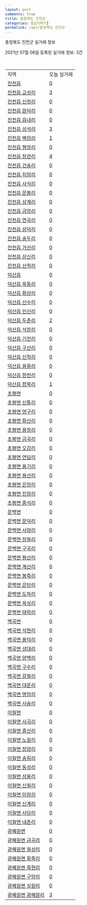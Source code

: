 ```yaml
---
layout: post
comments: true
title: 충청북도 진천군
categories: [실거래가]
permalink: /apt/충청북도 진천군
---
```


충청북도 진천군 실거래 정보

2021년 07월 08일 등록된 실거래 정보: 3건

<script type="text/javascript">
  google.charts.load('current', {'packages':['corechart']});
  google.charts.setOnLoadCallback(drawChart);

  function drawChart() {
    var data = google.visualization.arrayToDataTable([['거래일', '매매', '전월세', '전매'], ['20-07', 70, 264, 0], ['20-08', 64, 267, 0], ['20-09', 81, 368, 0], ['20-10', 63, 316, 0], ['20-11', 86, 211, 0], ['20-12', 104, 150, 2], ['21-01', 123, 155, 5], ['21-02', 87, 207, 47], ['21-03', 107, 151, 26], ['21-04', 74, 117, 101], ['21-05', 84, 94, 119], ['21-06', 65, 83, 81], ['21-07', 6, 15, 4]]);

    var options = {
      title: '최근 유형별 거래량 추이',
      legend: { position: 'bottom' }
    };

    var chart = new google.visualization.LineChart(document.getElementById('columnchart_material'));
    chart.draw(data, (options));
  }
</script>

<div id="columnchart_material" style="width: 95%; margin-left: -35px"></div>
<br>
<table class="sortable">
  <tr>
    <td>지역</td>
    <td>오늘 실거래</td>
  </tr>

  
  <tr class="item">
    <td><a href="충청북도 진천군 진천읍">진천읍</a></td>
    <td><a href="충청북도 진천군 진천읍">0</a></td>
  </tr>
    

  <tr class="item">
    <td><a href="충청북도 진천군 진천읍 교성리">진천읍 교성리</a></td>
    <td><a href="충청북도 진천군 진천읍 교성리">3</a></td>
  </tr>
    

  <tr class="item">
    <td><a href="충청북도 진천군 진천읍 신정리">진천읍 신정리</a></td>
    <td><a href="충청북도 진천군 진천읍 신정리">0</a></td>
  </tr>
    

  <tr class="item">
    <td><a href="충청북도 진천군 진천읍 원덕리">진천읍 원덕리</a></td>
    <td><a href="충청북도 진천군 진천읍 원덕리">0</a></td>
  </tr>
    

  <tr class="item">
    <td><a href="충청북도 진천군 진천읍 읍내리">진천읍 읍내리</a></td>
    <td><a href="충청북도 진천군 진천읍 읍내리">0</a></td>
  </tr>
    

  <tr class="item">
    <td><a href="충청북도 진천군 진천읍 성석리">진천읍 성석리</a></td>
    <td><a href="충청북도 진천군 진천읍 성석리">3</a></td>
  </tr>
    

  <tr class="item">
    <td><a href="충청북도 진천군 진천읍 벽암리">진천읍 벽암리</a></td>
    <td><a href="충청북도 진천군 진천읍 벽암리">1</a></td>
  </tr>
    

  <tr class="item">
    <td><a href="충청북도 진천군 진천읍 행정리">진천읍 행정리</a></td>
    <td><a href="충청북도 진천군 진천읍 행정리">0</a></td>
  </tr>
    

  <tr class="item">
    <td><a href="충청북도 진천군 진천읍 장관리">진천읍 장관리</a></td>
    <td><a href="충청북도 진천군 진천읍 장관리">4</a></td>
  </tr>
    

  <tr class="item">
    <td><a href="충청북도 진천군 진천읍 건송리">진천읍 건송리</a></td>
    <td><a href="충청북도 진천군 진천읍 건송리">0</a></td>
  </tr>
    

  <tr class="item">
    <td><a href="충청북도 진천군 진천읍 지암리">진천읍 지암리</a></td>
    <td><a href="충청북도 진천군 진천읍 지암리">0</a></td>
  </tr>
    

  <tr class="item">
    <td><a href="충청북도 진천군 진천읍 사석리">진천읍 사석리</a></td>
    <td><a href="충청북도 진천군 진천읍 사석리">0</a></td>
  </tr>
    

  <tr class="item">
    <td><a href="충청북도 진천군 진천읍 문봉리">진천읍 문봉리</a></td>
    <td><a href="충청북도 진천군 진천읍 문봉리">0</a></td>
  </tr>
    

  <tr class="item">
    <td><a href="충청북도 진천군 진천읍 상계리">진천읍 상계리</a></td>
    <td><a href="충청북도 진천군 진천읍 상계리">0</a></td>
  </tr>
    

  <tr class="item">
    <td><a href="충청북도 진천군 진천읍 금암리">진천읍 금암리</a></td>
    <td><a href="충청북도 진천군 진천읍 금암리">0</a></td>
  </tr>
    

  <tr class="item">
    <td><a href="충청북도 진천군 진천읍 연곡리">진천읍 연곡리</a></td>
    <td><a href="충청북도 진천군 진천읍 연곡리">0</a></td>
  </tr>
    

  <tr class="item">
    <td><a href="충청북도 진천군 진천읍 삼덕리">진천읍 삼덕리</a></td>
    <td><a href="충청북도 진천군 진천읍 삼덕리">0</a></td>
  </tr>
    

  <tr class="item">
    <td><a href="충청북도 진천군 진천읍 송두리">진천읍 송두리</a></td>
    <td><a href="충청북도 진천군 진천읍 송두리">0</a></td>
  </tr>
    

  <tr class="item">
    <td><a href="충청북도 진천군 진천읍 가산리">진천읍 가산리</a></td>
    <td><a href="충청북도 진천군 진천읍 가산리">0</a></td>
  </tr>
    

  <tr class="item">
    <td><a href="충청북도 진천군 진천읍 상신리">진천읍 상신리</a></td>
    <td><a href="충청북도 진천군 진천읍 상신리">0</a></td>
  </tr>
    

  <tr class="item">
    <td><a href="충청북도 진천군 진천읍 산척리">진천읍 산척리</a></td>
    <td><a href="충청북도 진천군 진천읍 산척리">0</a></td>
  </tr>
    

  <tr class="item">
    <td><a href="충청북도 진천군 덕산읍">덕산읍</a></td>
    <td><a href="충청북도 진천군 덕산읍">0</a></td>
  </tr>
    

  <tr class="item">
    <td><a href="충청북도 진천군 덕산읍 옥동리">덕산읍 옥동리</a></td>
    <td><a href="충청북도 진천군 덕산읍 옥동리">0</a></td>
  </tr>
    

  <tr class="item">
    <td><a href="충청북도 진천군 덕산읍 화상리">덕산읍 화상리</a></td>
    <td><a href="충청북도 진천군 덕산읍 화상리">0</a></td>
  </tr>
    

  <tr class="item">
    <td><a href="충청북도 진천군 덕산읍 산수리">덕산읍 산수리</a></td>
    <td><a href="충청북도 진천군 덕산읍 산수리">0</a></td>
  </tr>
    

  <tr class="item">
    <td><a href="충청북도 진천군 덕산읍 인산리">덕산읍 인산리</a></td>
    <td><a href="충청북도 진천군 덕산읍 인산리">0</a></td>
  </tr>
    

  <tr class="item">
    <td><a href="충청북도 진천군 덕산읍 두촌리">덕산읍 두촌리</a></td>
    <td><a href="충청북도 진천군 덕산읍 두촌리">2</a></td>
  </tr>
    

  <tr class="item">
    <td><a href="충청북도 진천군 덕산읍 석장리">덕산읍 석장리</a></td>
    <td><a href="충청북도 진천군 덕산읍 석장리">0</a></td>
  </tr>
    

  <tr class="item">
    <td><a href="충청북도 진천군 덕산읍 기전리">덕산읍 기전리</a></td>
    <td><a href="충청북도 진천군 덕산읍 기전리">0</a></td>
  </tr>
    

  <tr class="item">
    <td><a href="충청북도 진천군 덕산읍 구산리">덕산읍 구산리</a></td>
    <td><a href="충청북도 진천군 덕산읍 구산리">0</a></td>
  </tr>
    

  <tr class="item">
    <td><a href="충청북도 진천군 덕산읍 신척리">덕산읍 신척리</a></td>
    <td><a href="충청북도 진천군 덕산읍 신척리">0</a></td>
  </tr>
    

  <tr class="item">
    <td><a href="충청북도 진천군 덕산읍 용몽리">덕산읍 용몽리</a></td>
    <td><a href="충청북도 진천군 덕산읍 용몽리">0</a></td>
  </tr>
    

  <tr class="item">
    <td><a href="충청북도 진천군 덕산읍 한천리">덕산읍 한천리</a></td>
    <td><a href="충청북도 진천군 덕산읍 한천리">0</a></td>
  </tr>
    

  <tr class="item">
    <td><a href="충청북도 진천군 덕산읍 합목리">덕산읍 합목리</a></td>
    <td><a href="충청북도 진천군 덕산읍 합목리">1</a></td>
  </tr>
    

  <tr class="item">
    <td><a href="충청북도 진천군 초평면">초평면</a></td>
    <td><a href="충청북도 진천군 초평면">0</a></td>
  </tr>
    

  <tr class="item">
    <td><a href="충청북도 진천군 초평면 신통리">초평면 신통리</a></td>
    <td><a href="충청북도 진천군 초평면 신통리">0</a></td>
  </tr>
    

  <tr class="item">
    <td><a href="충청북도 진천군 초평면 영구리">초평면 영구리</a></td>
    <td><a href="충청북도 진천군 초평면 영구리">0</a></td>
  </tr>
    

  <tr class="item">
    <td><a href="충청북도 진천군 초평면 화산리">초평면 화산리</a></td>
    <td><a href="충청북도 진천군 초평면 화산리">0</a></td>
  </tr>
    

  <tr class="item">
    <td><a href="충청북도 진천군 초평면 용정리">초평면 용정리</a></td>
    <td><a href="충청북도 진천군 초평면 용정리">0</a></td>
  </tr>
    

  <tr class="item">
    <td><a href="충청북도 진천군 초평면 금곡리">초평면 금곡리</a></td>
    <td><a href="충청북도 진천군 초평면 금곡리">0</a></td>
  </tr>
    

  <tr class="item">
    <td><a href="충청북도 진천군 초평면 오갑리">초평면 오갑리</a></td>
    <td><a href="충청북도 진천군 초평면 오갑리">0</a></td>
  </tr>
    

  <tr class="item">
    <td><a href="충청북도 진천군 초평면 연담리">초평면 연담리</a></td>
    <td><a href="충청북도 진천군 초평면 연담리">0</a></td>
  </tr>
    

  <tr class="item">
    <td><a href="충청북도 진천군 초평면 용기리">초평면 용기리</a></td>
    <td><a href="충청북도 진천군 초평면 용기리">0</a></td>
  </tr>
    

  <tr class="item">
    <td><a href="충청북도 진천군 초평면 용산리">초평면 용산리</a></td>
    <td><a href="충청북도 진천군 초평면 용산리">0</a></td>
  </tr>
    

  <tr class="item">
    <td><a href="충청북도 진천군 초평면 은암리">초평면 은암리</a></td>
    <td><a href="충청북도 진천군 초평면 은암리">0</a></td>
  </tr>
    

  <tr class="item">
    <td><a href="충청북도 진천군 초평면 진암리">초평면 진암리</a></td>
    <td><a href="충청북도 진천군 초평면 진암리">0</a></td>
  </tr>
    

  <tr class="item">
    <td><a href="충청북도 진천군 초평면 중석리">초평면 중석리</a></td>
    <td><a href="충청북도 진천군 초평면 중석리">0</a></td>
  </tr>
    

  <tr class="item">
    <td><a href="충청북도 진천군 문백면">문백면</a></td>
    <td><a href="충청북도 진천군 문백면">0</a></td>
  </tr>
    

  <tr class="item">
    <td><a href="충청북도 진천군 문백면 문덕리">문백면 문덕리</a></td>
    <td><a href="충청북도 진천군 문백면 문덕리">0</a></td>
  </tr>
    

  <tr class="item">
    <td><a href="충청북도 진천군 문백면 사양리">문백면 사양리</a></td>
    <td><a href="충청북도 진천군 문백면 사양리">0</a></td>
  </tr>
    

  <tr class="item">
    <td><a href="충청북도 진천군 문백면 장월리">문백면 장월리</a></td>
    <td><a href="충청북도 진천군 문백면 장월리">0</a></td>
  </tr>
    

  <tr class="item">
    <td><a href="충청북도 진천군 문백면 구곡리">문백면 구곡리</a></td>
    <td><a href="충청북도 진천군 문백면 구곡리">0</a></td>
  </tr>
    

  <tr class="item">
    <td><a href="충청북도 진천군 문백면 평산리">문백면 평산리</a></td>
    <td><a href="충청북도 진천군 문백면 평산리">0</a></td>
  </tr>
    

  <tr class="item">
    <td><a href="충청북도 진천군 문백면 계산리">문백면 계산리</a></td>
    <td><a href="충청북도 진천군 문백면 계산리">0</a></td>
  </tr>
    

  <tr class="item">
    <td><a href="충청북도 진천군 문백면 봉죽리">문백면 봉죽리</a></td>
    <td><a href="충청북도 진천군 문백면 봉죽리">0</a></td>
  </tr>
    

  <tr class="item">
    <td><a href="충청북도 진천군 문백면 은탄리">문백면 은탄리</a></td>
    <td><a href="충청북도 진천군 문백면 은탄리">0</a></td>
  </tr>
    

  <tr class="item">
    <td><a href="충청북도 진천군 문백면 도하리">문백면 도하리</a></td>
    <td><a href="충청북도 진천군 문백면 도하리">0</a></td>
  </tr>
    

  <tr class="item">
    <td><a href="충청북도 진천군 문백면 옥성리">문백면 옥성리</a></td>
    <td><a href="충청북도 진천군 문백면 옥성리">0</a></td>
  </tr>
    

  <tr class="item">
    <td><a href="충청북도 진천군 문백면 태락리">문백면 태락리</a></td>
    <td><a href="충청북도 진천군 문백면 태락리">0</a></td>
  </tr>
    

  <tr class="item">
    <td><a href="충청북도 진천군 백곡면">백곡면</a></td>
    <td><a href="충청북도 진천군 백곡면">0</a></td>
  </tr>
    

  <tr class="item">
    <td><a href="충청북도 진천군 백곡면 석현리">백곡면 석현리</a></td>
    <td><a href="충청북도 진천군 백곡면 석현리">0</a></td>
  </tr>
    

  <tr class="item">
    <td><a href="충청북도 진천군 백곡면 용덕리">백곡면 용덕리</a></td>
    <td><a href="충청북도 진천군 백곡면 용덕리">0</a></td>
  </tr>
    

  <tr class="item">
    <td><a href="충청북도 진천군 백곡면 성대리">백곡면 성대리</a></td>
    <td><a href="충청북도 진천군 백곡면 성대리">0</a></td>
  </tr>
    

  <tr class="item">
    <td><a href="충청북도 진천군 백곡면 양백리">백곡면 양백리</a></td>
    <td><a href="충청북도 진천군 백곡면 양백리">0</a></td>
  </tr>
    

  <tr class="item">
    <td><a href="충청북도 진천군 백곡면 구수리">백곡면 구수리</a></td>
    <td><a href="충청북도 진천군 백곡면 구수리">0</a></td>
  </tr>
    

  <tr class="item">
    <td><a href="충청북도 진천군 백곡면 갈월리">백곡면 갈월리</a></td>
    <td><a href="충청북도 진천군 백곡면 갈월리">0</a></td>
  </tr>
    

  <tr class="item">
    <td><a href="충청북도 진천군 백곡면 대문리">백곡면 대문리</a></td>
    <td><a href="충청북도 진천군 백곡면 대문리">0</a></td>
  </tr>
    

  <tr class="item">
    <td><a href="충청북도 진천군 백곡면 명암리">백곡면 명암리</a></td>
    <td><a href="충청북도 진천군 백곡면 명암리">0</a></td>
  </tr>
    

  <tr class="item">
    <td><a href="충청북도 진천군 백곡면 사송리">백곡면 사송리</a></td>
    <td><a href="충청북도 진천군 백곡면 사송리">0</a></td>
  </tr>
    

  <tr class="item">
    <td><a href="충청북도 진천군 이월면">이월면</a></td>
    <td><a href="충청북도 진천군 이월면">0</a></td>
  </tr>
    

  <tr class="item">
    <td><a href="충청북도 진천군 이월면 사곡리">이월면 사곡리</a></td>
    <td><a href="충청북도 진천군 이월면 사곡리">0</a></td>
  </tr>
    

  <tr class="item">
    <td><a href="충청북도 진천군 이월면 중산리">이월면 중산리</a></td>
    <td><a href="충청북도 진천군 이월면 중산리">0</a></td>
  </tr>
    

  <tr class="item">
    <td><a href="충청북도 진천군 이월면 노원리">이월면 노원리</a></td>
    <td><a href="충청북도 진천군 이월면 노원리">0</a></td>
  </tr>
    

  <tr class="item">
    <td><a href="충청북도 진천군 이월면 장양리">이월면 장양리</a></td>
    <td><a href="충청북도 진천군 이월면 장양리">0</a></td>
  </tr>
    

  <tr class="item">
    <td><a href="충청북도 진천군 이월면 송림리">이월면 송림리</a></td>
    <td><a href="충청북도 진천군 이월면 송림리">0</a></td>
  </tr>
    

  <tr class="item">
    <td><a href="충청북도 진천군 이월면 동성리">이월면 동성리</a></td>
    <td><a href="충청북도 진천군 이월면 동성리">0</a></td>
  </tr>
    

  <tr class="item">
    <td><a href="충청북도 진천군 이월면 삼용리">이월면 삼용리</a></td>
    <td><a href="충청북도 진천군 이월면 삼용리">0</a></td>
  </tr>
    

  <tr class="item">
    <td><a href="충청북도 진천군 이월면 신월리">이월면 신월리</a></td>
    <td><a href="충청북도 진천군 이월면 신월리">0</a></td>
  </tr>
    

  <tr class="item">
    <td><a href="충청북도 진천군 이월면 미잠리">이월면 미잠리</a></td>
    <td><a href="충청북도 진천군 이월면 미잠리">0</a></td>
  </tr>
    

  <tr class="item">
    <td><a href="충청북도 진천군 이월면 신계리">이월면 신계리</a></td>
    <td><a href="충청북도 진천군 이월면 신계리">0</a></td>
  </tr>
    

  <tr class="item">
    <td><a href="충청북도 진천군 이월면 사당리">이월면 사당리</a></td>
    <td><a href="충청북도 진천군 이월면 사당리">0</a></td>
  </tr>
    

  <tr class="item">
    <td><a href="충청북도 진천군 이월면 내촌리">이월면 내촌리</a></td>
    <td><a href="충청북도 진천군 이월면 내촌리">0</a></td>
  </tr>
    

  <tr class="item">
    <td><a href="충청북도 진천군 광혜원면">광혜원면</a></td>
    <td><a href="충청북도 진천군 광혜원면">0</a></td>
  </tr>
    

  <tr class="item">
    <td><a href="충청북도 진천군 광혜원면 금곡리">광혜원면 금곡리</a></td>
    <td><a href="충청북도 진천군 광혜원면 금곡리">0</a></td>
  </tr>
    

  <tr class="item">
    <td><a href="충청북도 진천군 광혜원면 월성리">광혜원면 월성리</a></td>
    <td><a href="충청북도 진천군 광혜원면 월성리">0</a></td>
  </tr>
    

  <tr class="item">
    <td><a href="충청북도 진천군 광혜원면 회죽리">광혜원면 회죽리</a></td>
    <td><a href="충청북도 진천군 광혜원면 회죽리">0</a></td>
  </tr>
    

  <tr class="item">
    <td><a href="충청북도 진천군 광혜원면 죽현리">광혜원면 죽현리</a></td>
    <td><a href="충청북도 진천군 광혜원면 죽현리">0</a></td>
  </tr>
    

  <tr class="item">
    <td><a href="충청북도 진천군 광혜원면 구암리">광혜원면 구암리</a></td>
    <td><a href="충청북도 진천군 광혜원면 구암리">0</a></td>
  </tr>
    

  <tr class="item">
    <td><a href="충청북도 진천군 광혜원면 실원리">광혜원면 실원리</a></td>
    <td><a href="충청북도 진천군 광혜원면 실원리">0</a></td>
  </tr>
    

  <tr class="item">
    <td><a href="충청북도 진천군 광혜원면 광혜원리">광혜원면 광혜원리</a></td>
    <td><a href="충청북도 진천군 광혜원면 광혜원리">3</a></td>
  </tr>
    


</table>


    